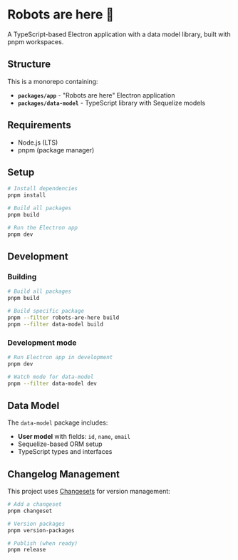 # Robots are here 🤖

A TypeScript-based Electron application with a data model library, built with pnpm workspaces.

## Structure

This is a monorepo containing:

- **`packages/app`** - "Robots are here" Electron application
- **`packages/data-model`** - TypeScript library with Sequelize models

## Requirements

- Node.js (LTS)
- pnpm (package manager)

## Setup

```bash
# Install dependencies
pnpm install

# Build all packages
pnpm build

# Run the Electron app
pnpm dev
```

## Development

### Building

```bash
# Build all packages
pnpm build

# Build specific package
pnpm --filter robots-are-here build
pnpm --filter data-model build
```

### Development mode

```bash
# Run Electron app in development
pnpm dev

# Watch mode for data-model
pnpm --filter data-model dev
```

## Data Model

The `data-model` package includes:

- **User model** with fields: `id`, `name`, `email`
- Sequelize-based ORM setup
- TypeScript types and interfaces

## Changelog Management

This project uses [Changesets](https://github.com/changesets/changesets) for version management:

```bash
# Add a changeset
pnpm changeset

# Version packages
pnpm version-packages

# Publish (when ready)
pnpm release
```